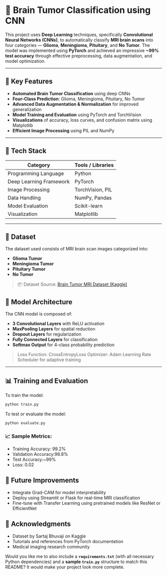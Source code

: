 # 🧠 Brain Tumor Classification using CNN

This project uses **Deep Learning** techniques, specifically **Convolutional Neural Networks (CNNs)**, to automatically classify **MRI brain scans** into four categories — **Glioma**, **Meningioma**, **Pituitary**, and **No Tumor**. The model was implemented using **PyTorch** and achieved an impressive **~99% test accuracy** through effective preprocessing, data augmentation, and model optimization.

---

## 🚀 Key Features

* **Automated Brain Tumor Classification** using deep CNNs
* **Four-Class Prediction**: Glioma, Meningioma, Pituitary, No Tumor
* **Advanced Data Augmentation & Normalization** for improved generalization
* **Model Training and Evaluation** using PyTorch and TorchVision
* **Visualizations** of accuracy, loss curves, and confusion matrix using Matplotlib
* **Efficient Image Processing** using PIL and NumPy

---

## 🧩 Tech Stack

| Category                | Tools / Libraries |
| ----------------------- | ----------------- |
| Programming Language    | Python            |
| Deep Learning Framework | PyTorch           |
| Image Processing        | TorchVision, PIL  |
| Data Handling           | NumPy, Pandas     |
| Model Evaluation        | Scikit-learn      |
| Visualization           | Matplotlib        |

---

## 📁 Dataset

The dataset used consists of MRI brain scan images categorized into:

* **Glioma Tumor**
* **Meningioma Tumor**
* **Pituitary Tumor**
* **No Tumor**

> 📦 Dataset Source: [Brain Tumor MRI Dataset (Kaggle)](https://www.kaggle.com/datasets/sartajbhuvaji/brain-tumor-classification-mri)



## 🧠 Model Architecture

The CNN model is composed of:

* **3 Convolutional Layers** with ReLU activation
* **MaxPooling Layers** for spatial reduction
* **Dropout Layers** for regularization
* **Fully Connected Layers** for classification
* **Softmax Output** for 4-class probability prediction

> Loss Function: CrossEntropyLoss
> Optimizer: Adam
> Learning Rate Scheduler for adaptive training

---

## 📊 Training and Evaluation

To train the model:

```bash
python train.py
```

To test or evaluate the model:

```bash
python evaluate.py
```

### 📈 Sample Metrics:

* Training Accuracy: 99.2%
* Validation Accuracy:98.8%
* Test Accuracy:~99%
* Loss: 0.02

## 🧾 Future Improvements

* Integrate Grad-CAM for model interpretability
* Deploy using  Streamlit or Flask for real-time MRI classification
* Fine-tune with Transfer Learning using pretrained models like ResNet or EfficientNet


## 🙌 Acknowledgments

* Dataset by Sartaj Bhuvaji on Kaggle
* Tutorials and references from PyTorch documentation
* Medical imaging research community



Would you like me to also include a **`requirements.txt`** (with all necessary Python dependencies) and a **sample `train.py`** structure to match this README? It would make your project look more complete.
